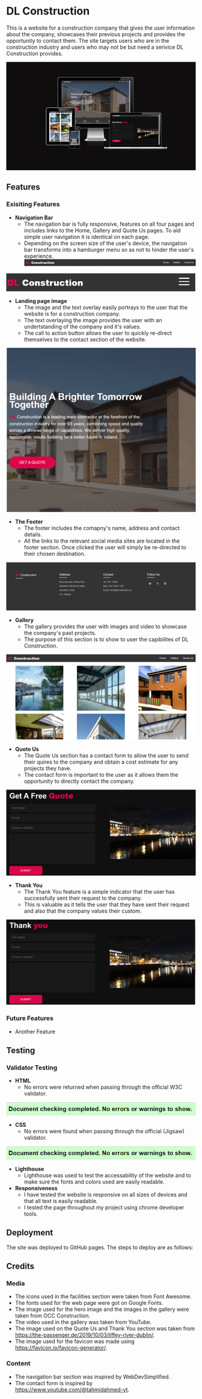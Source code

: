 # **DL Construction**

This is a website for a construction company that gives the user information about the company, showcases their previous projects and provides the opportunity to contact them. The site targets users who are in the construction industry and users who may not be but need a serivice DL Construction provides.

<!--Add Responsive images here-->

![Responsive Screenshot](assets/images/responsive.png)

## **Features**
### **Exisiting Features**
- **Navigation Bar**
    - The navigation bar is fully responsive, features on all four pages and includes links to the Home, Gallery and Quote Us pages. To aid simple user navigation it is identical on each page.
    <!--add navbar here-->
    - Depending on the screen size of the user's device, the navigation bar transforms into a hamburger menu so as not to hinder the user's experience.
![Navigation Bar Screenshot](assets/images/nav%20bar%20screenshot.png)

    
![Hamburger Nav Screenshot](assets/images/hamburger.png)

- **Landing page image**
    - The image and the text overlay easily portrays to the user that the website is for a construction company.
    - The text overlaying the image provides the user with an undertstanding of the company and it's values.
    - The call to action button allows the user to quickly re-direct themselves to the contact section of the website.
    <!--add Hero here-->

![Hero Screenshot](assets/images/landing.png)

- **The Footer**
    - The footer includes the comapny's name, address and contact details.
    - All the links to the relevant social media sites are located in the footer section. Once clicked the user will simply be re-directed to their chosen destination.
    <!--add footer here-->

![Footer screenshot](assets/images/footer%20screenshot.png)

- **Gallery**
    - The gallery provides the user with images and video to showcase the company's past projects.
    - The purpose of this section is to show to user the capibilites of DL Construction.
    <!--add gallery here-->

![Gallery Screenshot](assets/images/gallery%20screenshot%201.png)

- **Quote Us**
    - The Quote Us section has a contact form to allow the user to send their quires to the company and obtain a cost estimate for any projects they have.
    - The contact form is important to the user as it allows them the opportunity to directly contact the company.
    <!--add contact here-->

![Quote Us Screenshot](assets/images/Quote%20Us%20screenshot.png)

- **Thank You**
    - The Thank You feature is a simple indicator that the user has successfully sent their request to the company.
    - This is valuable as it tells the user that they have sent their request and also that the company values their custom.
    <!--add thank you here-->

![Thank you Screenshot](assets/images/Thank%20you%20screenshot.png)

### **Future Features**
- Another Feature
## Testing 
### **Validator Testing**
- **HTML**
    - No errors were returned when passing through the official W3C validator.
    <!--add html testing here-->

![Validator Screenshot](assets/images/clean%20validater.png)

- **CSS**
    - No errors were found when passing through the official (Jigsaw) validator.
    <!--add css tsting here-->

![Validator Screenshot](assets/images/clean%20validater.png)

- **Lighthouse**
    - Lighthouse was used to test the accessability of the website and to make sure the fonts and colors used are easily readable.
    <!--add lighthouse here-->
- **Responsiveness**
    - I have tested the website is responsive on all sizes of devices and that all text is easily readable.
    - I tested the page throughout my project using chrome developer tools.

## **Deployment** 
The site was deployed to GitHub pages. The steps to deploy are as follows:
<!--Deployment steps here-->

## **Credits**
### **Media** 
- The icons used in the facilities section were taken from Font Awesome.
- The fonts used for the web page were got on Google Fonts.
- The image used for the hero image and the images in the gallery were taken from OCC Construction.
- The video used in the gallery was taken from YouTube.
- The image used on the Quote Us and Thank You section was taken from https://the-passenger.de/2019/10/03/liffey-river-dublin/.
- The image used for the favicon was made using https://favicon.io/favicon-generator/.
### **Content**
- The navigation bar section was inspired by WebDevSimplified.
- The contact form is inspired by https://www.youtube.com/@tahmidahmed-yt.
